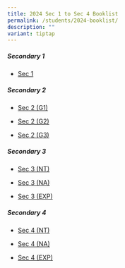 ```yaml
---
title: 2024 Sec 1 to Sec 4 Booklist
permalink: /students/2024-booklist/
description: ""
variant: tiptap
---
```

<h5>Secondary 1</h5><ul data-tight="true" class="tight"><li><p><a href="/files/Students/2024 Booklist/Sec_1_Booklist.pdf" rel="noopener noreferrer nofollow" target="_blank">Sec 1</a></p></li></ul><p></p><h5>Secondary 2</h5><ul data-tight="true" class="tight"><li><p><a href="/files/Students/2024%20Booklist/S2%20(G1).pdf" rel="noopener noreferrer nofollow" target="_blank">Sec 2 (G1)</a></p></li><li><p><a href="/files/Students/2024%20Booklist/S2%20(G2).pdf" rel="noopener noreferrer nofollow" target="_blank">Sec 2 (G2)</a></p></li><li><p><a href="/files/Students/2024%20Booklist/S2%20(G3).pdf" rel="noopener noreferrer nofollow" target="_blank">Sec 2 (G3)</a></p></li></ul><h5>Secondary 3</h5><ul data-tight="true" class="tight"><li><p><a href="/files/Students/2024%20Booklist/S3%20(NT).pdf" rel="noopener noreferrer nofollow" target="_blank">Sec 3 (NT)</a></p></li><li><p><a href="/files/Students/2024%20Booklist/S3%20(NA).pdf" rel="noopener noreferrer nofollow" target="_blank">Sec 3 (NA)</a></p></li><li><p><a href="/files/Students/2024%20Booklist/S3%20(EXP).pdf" rel="noopener noreferrer nofollow" target="_blank">Sec 3 (EXP)</a></p></li></ul><h5>Secondary 4</h5><ul data-tight="true" class="tight"><li><p><a href="/files/Students/2024%20Booklist/S4%20(NT).pdf" rel="noopener noreferrer nofollow" target="_blank">Sec 4 (NT)</a></p></li><li><p><a href="/files/Students/2024%20Booklist/S4%20(NA).pdf" rel="noopener noreferrer nofollow" target="_blank">Sec 4 (NA)</a></p></li><li><p><a href="/files/Students/2024%20Booklist/S4%20(EXP).pdf" rel="noopener noreferrer nofollow" target="_blank">Sec 4 (EXP)</a></p></li></ul><p></p>
